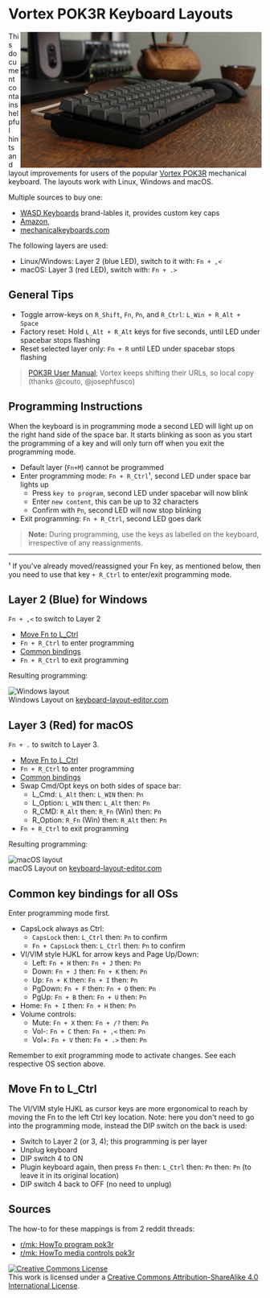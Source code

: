 # Vortex POK3R Keyboard Layouts

<a href="http://rhinofeed.com/blog/vortex-pok3r-review/"><img align="right" src="img/vortex-pok3r-review.png"
   alt="Review of the Vortex Poker keyboard" title="Vortex Pok3r Review"></a>

This document contains helpful hints and layout improvements for users
of the popular [Vortex POK3R](http://www.vortexgear.tw/) mechanical
keyboard.  The layouts work with Linux, Windows and macOS.

Multiple sources to buy one:

- [WASD Keyboards](http://www.wasdkeyboards.com/) brand-lables it, provides custom key caps
- [Amazon](http://smile.amazon.com/Mechanical-Keyboard-Keycaps-Cherry-Mx-Blue/dp/B00OFM51L2/),
- [mechanicalkeyboards.com](https://mechanicalkeyboards.com/shop/index.php?l=product_detail&p=1233)

The following layers are used:
- Linux/Windows: Layer 2 (blue LED), switch to it with: `Fn + ,<`
- macOS: Layer 3 (red LED), switch with: `Fn + .>`

## General Tips

- Toggle arrow-keys on `R_Shift`, `Fn`, `Pn`, and `R_Ctrl`:  `L_Win + R_Alt + Space`
- Factory reset: Hold `L_Alt + R_Alt` keys for five seconds, until LED
  under spacebar stops flashing
- Reset selected layer only: `Fn + R` until LED under spacebar stops flashing

> [POK3R User Manual](docs/POK3R.User.Manual.V1.5.2.pdf); Vortex keeps
> shifting their URLs, so local copy (thanks @couto, @josephfusco)

## Programming Instructions

When the keyboard is in programming mode a second LED will light up on
the right hand side of the space bar.  It starts blinking as soon as you
start the programming of a key and will only turn off when you exit the
programming mode.

- Default layer (`Fn+M`) cannot be programmed
- Enter programming mode: `Fn + R_Ctrl`¹, second LED under space bar lights up
  - Press `key to program`, second LED under spacebar will now blink
  - Enter `new content`, this can be up to 32 characters
  - Confirm with `Pn`, second LED will now stop blinking
- Exit programming: `Fn + R_Ctrl`, second LED goes dark

> **Note:** During programming, use the keys as labelled on the
> keyboard, irrespective of any reassignments.

____
¹ If you've already moved/reassigned your Fn key, as mentioned below, then you
  need to use that key `+ R_Ctrl` to enter/exit programming mode.

## Layer 2 (Blue) for Windows

`Fn + ,<` to switch to Layer 2

- [Move Fn to L_Ctrl](#Move_Fn)
- `Fn + R_Ctrl` to enter programming
- [Common bindings](#common_bindings)
- `Fn + R_Ctrl` to exit programming

Resulting programming:

![Windows layout](img/layout-windows.png)  
Windows Layout on [keyboard-layout-editor.com](http://www.keyboard-layout-editor.com/##@_name=Pok3r%20Layer%203%20for%20Windows&author=davidjenni&notes=See%20%5Bgithub%5D(https%2F:%2F%2F%2F%2Fgithub.com%2F%2Fdavidjenni%2F%2Fpok3r-layouts)%3B&@_y:1.5&c=%233c4041&t=%23aba18b&p=DCS&a:5%3B&=%0A%0A%0A%0A%60%20~%0A%0AEsc&_a:4%3B&=!%0A1%0A%0A%0AF1&=%2F@%0A2%0A%0A%0AF2&=%23%0A3%0A%0A%0AF3&=$%0A4%0A%0A%0AF4&=%25%0A5%0A%0A%0AF5&=%5E%0A6%0A%0A%0AF6&=%2F&%0A7%0A%0A%0AF7&=*%0A8%0A%0A%0AF8&=(%0A9%0A%0A%0AF9&=)%0A0%0A%0A%0AF10&=%2F_%0A-%0A%0A%0AF11&=+%0A%2F=%0A%0A%0AF12&_w:2%3B&=%0ABackspace%0A%0A%0ADel%3B&@_w:1.5%3B&=%0ATab&=Q&=W&=E&=R%0A%0A%0A%0AReset&=T%0A%0A%0A%0A15ms&=Y%0A%0A%0A%0ACal&=U%0A%0A%0A%0APgUp&_c=%23c7c3b5&t=%23ba1312%3B&=I%0A%0A%0A%0AHome&_c=%233c4041&t=%23aba18b%3B&=O%0A%0A%0A%0APgDn&=P%0A%0A%0A%0APrtSc&=%7B%0A%5B%0A%0A%0AScrlk&=%7D%0A%5D%0A%0A%0APause&_w:1.5%3B&=%7C%0A%5C%3B&@_c=%23c7c3b5&t=%23ba1312&w:1.25&w2:1.75%3B&=%0ACtrl&_x:0.5&c=%233c4041&t=%23aba18b%3B&=A&=S&=D&_c=%23c7c3b5&t=%23ba1312%3B&=F%0A%0A%0A%0APgDn&_c=%233c4041&t=%23aba18b%3B&=G%0A%0A%0A%0A0.1s&_c=%23c7c3b5&t=%23ba1312%3B&=H%0A%0A%0A%0ALeft&=J%0A%0A%0A%0ADown&=K%0A%0A%0A%0AUp&=L%0A%0A%0A%0ARight&_c=%233c4041&t=%23aba18b%3B&=%2F:%0A%2F%3B%0A%0A%0AIns&=%22%0A'%0A%0A%0ADel&_w:2.25%3B&=%0AEnter%3B&@_w:2.25%3B&=%0AShift&=Z&=X&=C&=V&_c=%23c7c3b5&t=%23ba1312%3B&=B%0A%0A%0A%0APgUp&_c=%233c4041&t=%23aba18b%3B&=N%0A%0A%0A%0AEnd&=M%0A%0A%0A%0ADefault&=%3C%0A,%0A%0A%0ALayer%202&=%3E%0A.%0A%0A%0ALayer%203&=%3F%0A%2F%2F%0A%0A%0ALayer%204&_w:2.75%3B&=%0AShift%3B&@_c=%23c7c3b5&t=%23ba1312&w:1.25%3B&=%0AFN&_c=%233c4041&t=%23aba18b&w:1.25%3B&=%0AWin&_w:1.25%3B&=%0AAlt&_p=DCS%20SPACE&w:6.25%3B&=&_p=DCS&w:1.25%3B&=%0AAlt&_c=%23c7c3b5&t=%23ba1312&w:1.25%3B&=%0AWin&_c=%233c4041&t=%23aba18b&w:1.25%3B&=%0APn&_w:1.25%3B&=%0ACtrl)

## Layer 3 (Red) for macOS

`Fn + .` to switch to Layer 3.

- [Move Fn to L_Ctrl](#Move_Fn)
- `Fn + R_Ctrl` to enter programming
- [Common bindings](#common_bindings)
- Swap Cmd/Opt keys on both sides of space bar:
  - L_Cmd: `L_Alt` then: `L_WIN` then: `Pn`
  - L_Option: `L_WIN` then: `L_Alt` then: `Pn`
  - R_CMD: `R_Alt` then: `R_Fn` (Win) then: `Pn`
  - R_Option: `R_Fn` (Win) then: `R_Alt` then: `Pn`
- `Fn + R_Ctrl` to exit programming

Resulting programming:

![macOS layout](img/layout-osx.png)  
macOS Layout on [keyboard-layout-editor.com](http://www.keyboard-layout-editor.com/##@_name=Pok3r%20Layer%203%20for%20OSX%2F%2FMac&author=davidjenni&notes=See%20%5Bgithub%5D(https%2F:%2F%2F%2F%2Fgithub.com%2F%2Fdavidjenni%2F%2Fpok3r-layouts)%3B&@_y:1.5&c=%233c4041&t=%23aba18b&p=DCS&a:5%3B&=%0A%0A%0A%0A%60%20~%0A%0AEsc&_a:4%3B&=!%0A1%0A%0A%0AF1&=%2F@%0A2%0A%0A%0AF2&=%23%0A3%0A%0A%0AF3&=$%0A4%0A%0A%0AF4&=%25%0A5%0A%0A%0AF5&=%5E%0A6%0A%0A%0AF6&=%2F&%0A7%0A%0A%0AF7&=*%0A8%0A%0A%0AF8&=(%0A9%0A%0A%0AF9&=)%0A0%0A%0A%0AF10&=%2F_%0A-%0A%0A%0AF11&=+%0A%2F=%0A%0A%0AF12&_w:2%3B&=%0ABackspace%0A%0A%0ADel%3B&@_w:1.5%3B&=%0ATab&=Q&=W&=E&=R%0A%0A%0A%0AReset&=T%0A%0A%0A%0A15ms&=Y%0A%0A%0A%0ACal&=U%0A%0A%0A%0APgUp&_c=%23c7c3b5&t=%23ba1312%3B&=I%0A%0A%0A%0AHome&_c=%233c4041&t=%23aba18b%3B&=O%0A%0A%0A%0APgDn&=P%0A%0A%0A%0APrtSc&=%7B%0A%5B%0A%0A%0AScrlk&=%7D%0A%5D%0A%0A%0APause&_w:1.5%3B&=%7C%0A%5C%3B&@_c=%23c7c3b5&t=%23ba1312&w:1.25&w2:1.75%3B&=%0ACtrl&_x:0.5&c=%233c4041&t=%23aba18b%3B&=A&=S&=D&_c=%23c7c3b5&t=%23ba1312%3B&=F%0A%0A%0A%0APgDn&_c=%233c4041&t=%23aba18b%3B&=G%0A%0A%0A%0A0.1s&_c=%23c7c3b5&t=%23ba1312%3B&=H%0A%0A%0A%0ALeft&=J%0A%0A%0A%0ADown&=K%0A%0A%0A%0AUp&=L%0A%0A%0A%0ARight&_c=%233c4041&t=%23aba18b%3B&=%2F:%0A%2F%3B%0A%0A%0AIns&=%22%0A'%0A%0A%0ADel&_w:2.25%3B&=%0AEnter%3B&@_w:2.25%3B&=%0AShift&=Z&=X&=C&=V&_c=%23c7c3b5&t=%23ba1312%3B&=B%0A%0A%0A%0APgUp&_c=%233c4041&t=%23aba18b%3B&=N%0A%0A%0A%0AEnd&=M%0A%0A%0A%0ADefault&=%3C%0A,%0A%0A%0ALayer%202&=%3E%0A.%0A%0A%0ALayer%203&=%3F%0A%2F%2F%0A%0A%0ALayer%204&_w:2.75%3B&=%0AShift%3B&@_c=%23c7c3b5&t=%23ba1312&w:1.25%3B&=%0AFN&_w:1.25%3B&=%0AOption&_w:1.25%3B&=%0ACMD&_c=%233c4041&t=%23aba18b&p=DCS%20SPACE&w:6.25%3B&=&_c=%23c7c3b5&t=%23ba1312&p=DCS&w:1.25%3B&=%0ACMD&_w:1.25%3B&=%0AOption&_c=%233c4041&t=%23aba18b&w:1.25%3B&=%0APn&_w:1.25%3B&=%0ACtrl)

## <a name="common_bindings"></a>Common key bindings for all OSs

Enter programming mode first.

- CapsLock always as Ctrl:
  - `CapsLock` then: `L_Ctrl` then: `Pn` to confirm
  - `Fn + CapsLock` then: `L_Ctrl` then: `Pn` to confirm
- VI/VIM style HJKL for arrow keys and Page Up/Down:
  - Left: `Fn + H` then: `Fn + J` then: `Pn`
  - Down: `Fn + J` then: `Fn + K` then: `Pn`
  - Up: `Fn + K` then: `Fn + I` then: `Pn`
  - PgDown: `Fn + F` then: `Fn + O` then: `Pn`
  - PgUp: `Fn + B` then: `Fn + U` then: `Pn`
- Home: `Fn + I` then: `Fn + H` then: `Pn`
- Volume controls:
  - Mute: `Fn + X` then: `Fn + /?` then: `Pn`
  - Vol-: `Fn + C` then: `Fn + ,<` then: `Pn`
  - Vol+: `Fn + V` then: `Fn + .>` then: `Pn`

Remember to exit programming mode to activate changes.  See each
respective OS section above.

## <a name="Move_Fn"></a>Move Fn to L_Ctrl

The VI/VIM style HJKL as cursor keys are more ergonomical to reach by
moving the Fn to the left Ctrl key location.  Note: here you don't need
to go into the programming mode, instead the DIP switch on the back is
used:

- Switch to Layer 2 (or 3, 4); this programming is per layer
- Unplug keyboard
- DIP switch 4 to ON
- Plugin keyboard again, then press `Fn` then: `L_Ctrl` then: `Pn` then: `Pn` (to leave it in its original location)
- DIP switch 4 back to OFF (no need to unplug)


## Sources

The how-to for these mappings is from 2 reddit threads:
- [r/mk: HowTo program pok3r](http://www.reddit.com/r/MechanicalKeyboards/comments/35uy60/guide_howto_program_your_pok3r_programming_layers/)
- [r/mk: HowTo media controls pok3r](http://www.reddit.com/r/MechanicalKeyboards/comments/37j3sx/guide_modification_pok3r_media_volume_controls_hw/)

<a rel="license" href="http://creativecommons.org/licenses/by-sa/4.0/"><img alt="Creative Commons License" style="border-width:0" src="https://i.creativecommons.org/l/by-sa/4.0/88x31.png" /></a><br />This work is licensed under a <a rel="license" href="http://creativecommons.org/licenses/by-sa/4.0/">Creative Commons Attribution-ShareAlike 4.0 International License</a>.
